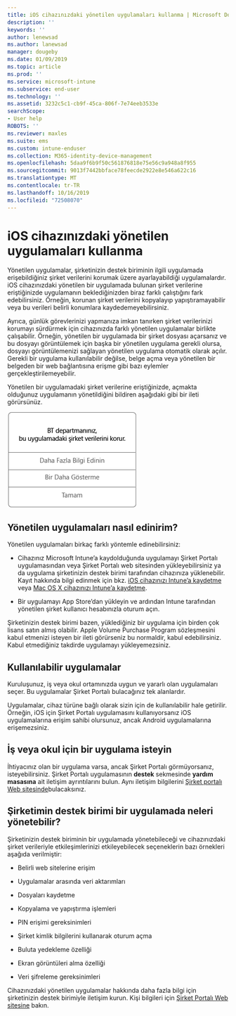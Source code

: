 ```yaml
---
title: iOS cihazınızdaki yönetilen uygulamaları kullanma | Microsoft Docs
description: ''
keywords: ''
author: lenewsad
ms.author: lanewsad
manager: dougeby
ms.date: 01/09/2019
ms.topic: article
ms.prod: ''
ms.service: microsoft-intune
ms.subservice: end-user
ms.technology: ''
ms.assetid: 3232c5c1-cb9f-45ca-806f-7e74eeb3533e
searchScope:
- User help
ROBOTS: ''
ms.reviewer: maxles
ms.suite: ems
ms.custom: intune-enduser
ms.collection: M365-identity-device-management
ms.openlocfilehash: 5daa9f6b9f50c561876818e75e56c9a948a8f955
ms.sourcegitcommit: 9013f7442bbface78feecde2922e8e546a622c16
ms.translationtype: MT
ms.contentlocale: tr-TR
ms.lasthandoff: 10/16/2019
ms.locfileid: "72508070"
---
```

# <a name="use-managed-apps-on-your-ios-device"></a>iOS cihazınızdaki yönetilen uygulamaları kullanma

Yönetilen uygulamalar, şirketinizin destek biriminin ilgili uygulamada erişebildiğiniz şirket verilerini korumak üzere ayarlayabildiği uygulamalardır. iOS cihazınızdaki yönetilen bir uygulamada bulunan şirket verilerine eriştiğinizde uygulamanın beklediğinizden biraz farklı çalıştığını fark edebilirsiniz. Örneğin, korunan şirket verilerini kopyalayıp yapıştıramayabilir veya bu verileri belirli konumlara kaydedemeyebilirsiniz.

Ayrıca, günlük görevlerinizi yapmanıza imkan tanırken şirket verilerinizi korumayı sürdürmek için cihazınızda farklı yönetilen uygulamalar birlikte çalışabilir. Örneğin, yönetilen bir uygulamada bir şirket dosyası açarsanız ve bu dosyayı görüntülemek için başka bir yönetilen uygulama gerekli olursa, dosyayı görüntülemenizi sağlayan yönetilen uygulama otomatik olarak açılır. Gerekli bir uygulama kullanılabilir değilse, belge açma veya yönetilen bir belgeden bir web bağlantısına erişme gibi bazı eylemler gerçekleştirilemeyebilir.

Yönetilen bir uygulamadaki şirket verilerine eriştiğinizde, açmakta olduğunuz uygulamanın yönetildiğini bildiren aşağıdaki gibi bir ileti görürsünüz.

![managed-apps-message-ios](./media/managed-apps-message.png)

## <a name="how-do-i-get-managed-apps"></a>Yönetilen uygulamaları nasıl edinirim?  
Yönetilen uygulamaları birkaç farklı yöntemle edinebilirsiniz:

- Cihazınız Microsoft Intune’a kaydolduğunda uygulamayı Şirket Portalı uygulamasından veya Şirket Portalı web sitesinden yükleyebilirsiniz ya da uygulama şirketinizin destek birimi tarafından cihazınıza yüklenebilir. Kayıt hakkında bilgi edinmek için bkz. [iOS cihazınızı Intune’a kaydetme](enroll-your-device-in-intune-ios.md) veya [Mac OS X cihazınızı Intune’a kaydetme](enroll-your-device-in-intune-macos.md).

- Bir uygulamayı App Store’dan yükleyin ve ardından Intune tarafından yönetilen şirket kullanıcı hesabınızla oturum açın.

Şirketinizin destek birimi bazen, yüklediğiniz bir uygulama için birden çok lisans satın almış olabilir. Apple Volume Purchase Program sözleşmesini kabul etmenizi isteyen bir ileti görürseniz bu normaldir, kabul edebilirsiniz. Kabul etmediğiniz takdirde uygulamayı yükleyemezsiniz.

## <a name="available-apps"></a>Kullanılabilir uygulamalar   
 Kuruluşunuz, iş veya okul ortamınızda uygun ve yararlı olan uygulamaları seçer. Bu uygulamalar Şirket Portalı bulacağınız tek alanlardır.   

 Uygulamalar, cihaz türüne bağlı olarak sizin için de kullanılabilir hale getirilir. Örneğin, iOS için Şirket Portalı uygulamasını kullanıyorsanız iOS uygulamalarına erişim sahibi olursunuz, ancak Android uygulamalarına erişemezsiniz.   

## <a name="request-an-app-for-work-or-school"></a>İş veya okul için bir uygulama isteyin   
 İhtiyacınız olan bir uygulama varsa, ancak Şirket Portalı görmüyorsanız, isteyebilirsiniz. Şirket Portalı uygulamasının **destek** sekmesinde **yardım masasına** ait iletişim ayrıntılarını bulun. Aynı iletişim bilgilerini [Şirket portalı Web sitesinde](https://go.microsoft.com/fwlink/?linkid=2010980)bulacaksınız.   
 

## <a name="what-can-my-company-support-manage-in-an-app"></a>Şirketimin destek birimi bir uygulamada neleri yönetebilir?  
Şirketinizin destek biriminin bir uygulamada yönetebileceği ve cihazınızdaki şirket verileriyle etkileşimlerinizi etkileyebilecek seçeneklerin bazı örnekleri aşağıda verilmiştir:

- Belirli web sitelerine erişim

- Uygulamalar arasında veri aktarımları

- Dosyaları kaydetme

- Kopyalama ve yapıştırma işlemleri

- PIN erişimi gereksinimleri

- Şirket kimlik bilgilerini kullanarak oturum açma

- Buluta yedekleme özelliği

- Ekran görüntüleri alma özelliği

- Veri şifreleme gereksinimleri

Cihazınızdaki yönetilen uygulamalar hakkında daha fazla bilgi için şirketinizin destek birimiyle iletişim kurun. Kişi bilgileri için [Şirket Portalı Web sitesine](https://go.microsoft.com/fwlink/?linkid=2010980) bakın.
